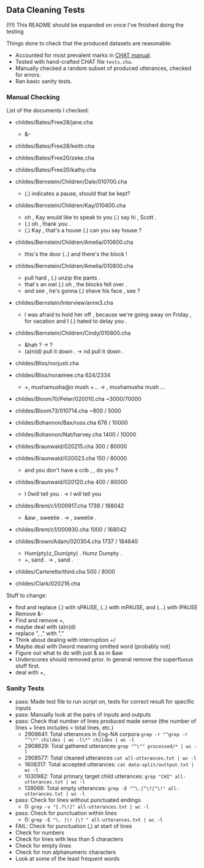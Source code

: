 ## Data Cleaning Tests

(!!!) This README should be expanded on once I've finished doing the testing

Things done to check that the produced datasets are reasonable:

* Accounted for most prevalent marks in [CHAT manual](https://talkbank.org/manuals/CHAT.pdf). 
* Tested with hand-crafted CHAT file `tests.cha`. 
* Manually checked a random subset of produced utterances, checked for errors. 
* Ran basic sanity tests. 

### Manual Checking

List of the documents I checked:

* childes/Bates/Free28/jane.cha
  - &-
* childes/Bates/Free28/keith.cha
* childes/Bates/Free20/zeke.cha
* childes/Bates/Free20/kathy.cha

* childes/Bernstein/Children/Dale/010700.cha
  - (.) indicates a pause, should that be kept? 
* childes/Bernstein/Children/Kay/010400.cha
  - oh , Kay would like to speak to you (.) say hi , Scott .
  - (.) oh , thank you .
  - (.) Kay , that's a house (.) can you say house ?
* childes/Bernstein/Children/Amelia/010600.cha
  - this's the door (..) and there's the block !
* childes/Bernstein/Children/Amelia/010800.cha
  - pull hard , (.) unzip the pants . 
  - that's an owl (.) oh , the blocks fell over . 
  - and see , he's gonna (.) shave his face , see ? 
* childes/Bernstein/Interview/anne3.cha
  - I was afraid to hold her off , because we're going away on Friday , for vacation and I (.) hated to delay you .
* childes/Bernstein/Children/Cindy/010800.cha
  - &hah ?  -> ?
  - (a)n(d) pull it down .  -> nd pull it down .

* childes/Bliss/norjusti.cha
* childes/Bliss/noraimee.cha 624/2334
  - +, mushamusha@o mush +... -> , mushamusha mush ...

* childes/Bloom70/Peter/020010.cha ~3000/70000

* childes/Bloom73/010714.cha ~800 / 5000

* childes/Bohannon/Bax/russ.cha 676 / 10000
* childes/Bohannon/Nat/harvey.cha 1400 / 10000

* childes/Braunwald/020215.cha 300 / 80000
* childes/Braunwald/020023.cha 150 / 80000
  - and you don't have a crib , , do you ? 
* childes/Braunwald/020120.cha 400 / 80000
  - I 0will  tell you . -> I will tell you

* childes/Brent/c1/000917.cha 1739 / 168042
  - &aw , sweetie . -> , sweetie .
* childes/Brent/c1/000930.cha 1000 / 168042

* childes/Brown/Adam/020304.cha 1737 / 184640
  - Hum(pty)z_Dum(pty) .	Humz Dumpty .
  - +, sand . ->	, sand .

* childes/Carterette/third.cha 500 / 8000

* childes/Clark/020216.cha 

Stuff to change: 

* find and replace (.) with sPAUSE, (..) with mPAUSE, and (...) with lPAUSE
* Remove &-
* Find and remove +, 
* maybe deal with (a)n(d)
* replace ", ," with ","
* Think about dealing with interruption +/
* Maybe deal with 0word meaning omitted word (probably not)
* Figure out what to do with just & as in &aw
* Underscores should removed prior. In general remove the superfluous stuff first. 
* deal with +,

### Sanity Tests

- pass: Made test file to run script on, tests for correct result for specific inputs
- pass: Manually look at the pairs of inputs and outputs
- pass: Check that number of lines produced made sense (the number of lines + lines includes = total lines, etc.)
  - 2908641: Total utterances in Eng-NA corpora `grep -r "^grep -r "^\*" childes | wc -l\*" childes | wc -l` 
  - 2908629: Total gathered utterances `grep "^\"" processed/* | wc -l`
  - 2908577: Total cleaned utterances `cat all-utterances.txt | wc -l`
  - 1608317: Total accepted utterances: `cat data-split/outtput.txt | wc -l`
  - 1030982: Total primary target child utterances: `grep "CHI" all-utterances.txt | wc -l`
  - 138068: Total empty utterances: `grep -E "^\.|^\?|^\!" all-utterances.txt | wc -l`
- pass: Check for lines without punctuated endings
  - 0: `grep -v "[.?\!]" all-utterances.txt | wc -l`
- pass: Check for punctuation within lines
  - 0: `grep -E "\. |\! |\? " all-utterances.txt | wc -l`
- FAIL: Check for punctuation (,) at start of lines
- Check for numbers
- Check for lines with less than 5 characters
- Check for empty lines
- Check for non alphanumeric characters
- Look at some of the least frequent words


